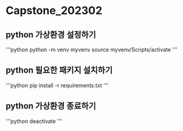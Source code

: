 # Capstone_202302

## python 가상환경 설정하기
'''python
python -m venv myvenv
source myvenv/Scripts/activate
'''

## python 필요한 패키지 설치하기
'''python
pip install -r requirements.txt
'''

## python 가상환경 종료하기
'''python
deactivate
'''